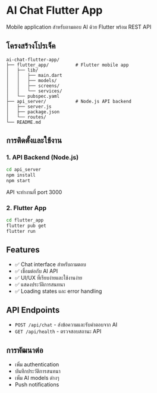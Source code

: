 # AI Chat Flutter App

Mobile application สำหรับถามตอบ AI ด้วย Flutter พร้อม REST API

## โครงสร้างโปรเจ็ค

```
ai-chat-flutter-app/
├── flutter_app/          # Flutter mobile app
│   ├── lib/
│   │   ├── main.dart
│   │   ├── models/
│   │   ├── screens/
│   │   └── services/
│   └── pubspec.yaml
├── api_server/           # Node.js API backend
│   ├── server.js
│   ├── package.json
│   └── routes/
└── README.md
```

## การติดตั้งและใช้งาน

### 1. API Backend (Node.js)

```bash
cd api_server
npm install
npm start
```

API จะทำงานที่ port 3000

### 2. Flutter App

```bash
cd flutter_app
flutter pub get
flutter run
```

## Features

- ✅ Chat interface สำหรับถามตอบ
- ✅ เชื่อมต่อกับ AI API
- ✅ UI/UX ที่เรียบง่ายและใช้งานง่าย
- ✅ แสดงประวัติการสนทนา
- ✅ Loading states และ error handling

## API Endpoints

- `POST /api/chat` - ส่งข้อความและรับคำตอบจาก AI
- `GET /api/health` - ตรวจสอบสถานะ API

## การพัฒนาต่อ

- เพิ่ม authentication
- บันทึกประวัติการสนทนา
- เพิ่ม AI models ต่างๆ
- Push notifications